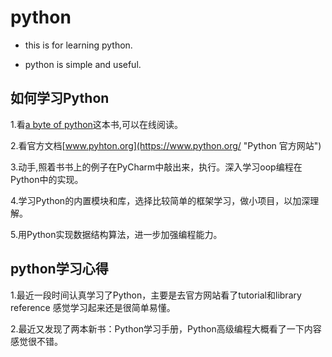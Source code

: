 # python

* this is for learning python.

* python is simple and useful.

## 如何学习Python

1.看[a byte of python](https://python.swaroopch.com/ "Python简明教程")这本书,可以在线阅读。

2.看官方文档[www.pyhton.org](https://www.python.org/ "Python 官方网站")

3.动手,照着书书上的例子在PyCharm中敲出来，执行。深入学习oop编程在Python中的实现。

4.学习Python的内置模块和库，选择比较简单的框架学习，做小项目，以加深理解。

5.用Python实现数据结构算法，进一步加强编程能力。

## python学习心得

1.最近一段时间认真学习了Python，主要是去官方网站看了tutorial和library reference
  感觉学习起来还是很简单易懂。

2.最近又发现了两本新书：Python学习手册，Python高级编程大概看了一下内容
  感觉很不错。



